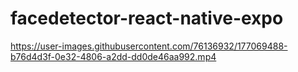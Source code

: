 # facedetector-react-native-expo


https://user-images.githubusercontent.com/76136932/177069488-b76d4d3f-0e32-4806-a2dd-dd0de46aa992.mp4


